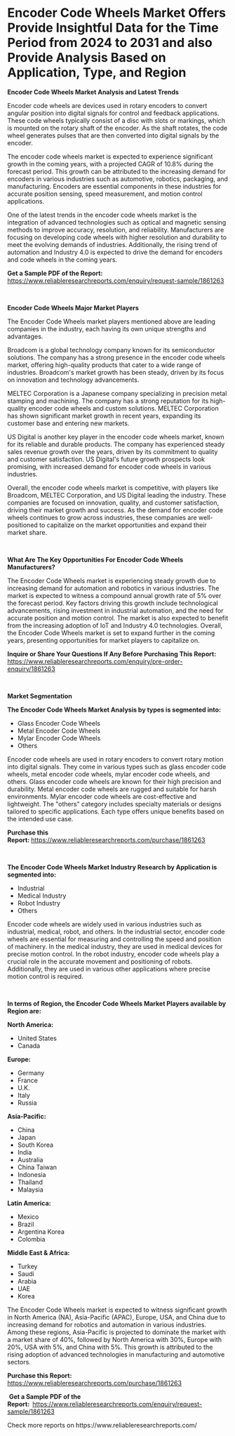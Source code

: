 <p><h1>Encoder Code Wheels Market Offers Provide Insightful Data for the Time Period from 2024 to 2031 and also Provide Analysis Based on Application, Type, and Region</h1></p><p><strong>Encoder Code Wheels Market Analysis and Latest Trends</strong></p>
<p><p>Encoder code wheels are devices used in rotary encoders to convert angular position into digital signals for control and feedback applications. These code wheels typically consist of a disc with slots or markings, which is mounted on the rotary shaft of the encoder. As the shaft rotates, the code wheel generates pulses that are then converted into digital signals by the encoder.</p><p>The encoder code wheels market is expected to experience significant growth in the coming years, with a projected CAGR of 10.8% during the forecast period. This growth can be attributed to the increasing demand for encoders in various industries such as automotive, robotics, packaging, and manufacturing. Encoders are essential components in these industries for accurate position sensing, speed measurement, and motion control applications.</p><p>One of the latest trends in the encoder code wheels market is the integration of advanced technologies such as optical and magnetic sensing methods to improve accuracy, resolution, and reliability. Manufacturers are focusing on developing code wheels with higher resolution and durability to meet the evolving demands of industries. Additionally, the rising trend of automation and Industry 4.0 is expected to drive the demand for encoders and code wheels in the coming years.</p></p>
<p><strong>Get a Sample PDF of the Report:&nbsp;</strong> <a href="https://www.reliableresearchreports.com/enquiry/request-sample/1861263">https://www.reliableresearchreports.com/enquiry/request-sample/1861263</a></p>
<p>&nbsp;</p>
<p><strong>Encoder Code Wheels Major Market Players</strong></p>
<p><p>The Encoder Code Wheels market players mentioned above are leading companies in the industry, each having its own unique strengths and advantages. </p><p>Broadcom is a global technology company known for its semiconductor solutions. The company has a strong presence in the encoder code wheels market, offering high-quality products that cater to a wide range of industries. Broadcom's market growth has been steady, driven by its focus on innovation and technology advancements.</p><p>MELTEC Corporation is a Japanese company specializing in precision metal stamping and machining. The company has a strong reputation for its high-quality encoder code wheels and custom solutions. MELTEC Corporation has shown significant market growth in recent years, expanding its customer base and entering new markets.</p><p>US Digital is another key player in the encoder code wheels market, known for its reliable and durable products. The company has experienced steady sales revenue growth over the years, driven by its commitment to quality and customer satisfaction. US Digital's future growth prospects look promising, with increased demand for encoder code wheels in various industries.</p><p>Overall, the encoder code wheels market is competitive, with players like Broadcom, MELTEC Corporation, and US Digital leading the industry. These companies are focused on innovation, quality, and customer satisfaction, driving their market growth and success. As the demand for encoder code wheels continues to grow across industries, these companies are well-positioned to capitalize on the market opportunities and expand their market share.</p></p>
<p>&nbsp;</p>
<p><strong>What Are The Key Opportunities For Encoder Code Wheels Manufacturers?</strong></p>
<p><p>The Encoder Code Wheels market is experiencing steady growth due to increasing demand for automation and robotics in various industries. The market is expected to witness a compound annual growth rate of 5% over the forecast period. Key factors driving this growth include technological advancements, rising investment in industrial automation, and the need for accurate position and motion control. The market is also expected to benefit from the increasing adoption of IoT and Industry 4.0 technologies. Overall, the Encoder Code Wheels market is set to expand further in the coming years, presenting opportunities for market players to capitalize on.</p></p>
<p><strong>Inquire or Share Your Questions If Any Before Purchasing This Report:</strong> <a href="https://www.reliableresearchreports.com/enquiry/pre-order-enquiry/1861263">https://www.reliableresearchreports.com/enquiry/pre-order-enquiry/1861263</a></p>
<p>&nbsp;</p>
<p><strong>Market Segmentation</strong></p>
<p><strong>The Encoder Code Wheels Market Analysis by types is segmented into:</strong></p>
<p><ul><li>Glass Encoder Code Wheels</li><li>Metal Encoder Code Wheels</li><li>Mylar Encoder Code Wheels</li><li>Others</li></ul></p>
<p><p>Encoder code wheels are used in rotary encoders to convert rotary motion into digital signals. They come in various types such as glass encoder code wheels, metal encoder code wheels, mylar encoder code wheels, and others. Glass encoder code wheels are known for their high precision and durability. Metal encoder code wheels are rugged and suitable for harsh environments. Mylar encoder code wheels are cost-effective and lightweight. The "others" category includes specialty materials or designs tailored to specific applications. Each type offers unique benefits based on the intended use case.</p></p>
<p><strong>Purchase this Report:&nbsp;</strong><a href="https://www.reliableresearchreports.com/purchase/1861263">https://www.reliableresearchreports.com/purchase/1861263</a></p>
<p>&nbsp;</p>
<p><strong>The Encoder Code Wheels Market Industry Research by Application is segmented into:</strong></p>
<p><ul><li>Industrial</li><li>Medical Industry</li><li>Robot Industry</li><li>Others</li></ul></p>
<p><p>Encoder code wheels are widely used in various industries such as industrial, medical, robot, and others. In the industrial sector, encoder code wheels are essential for measuring and controlling the speed and position of machinery. In the medical industry, they are used in medical devices for precise motion control. In the robot industry, encoder code wheels play a crucial role in the accurate movement and positioning of robots. Additionally, they are used in various other applications where precise motion control is required.</p></p>
<p>&nbsp;</p>
<p><strong>In terms of Region, the Encoder Code Wheels Market Players available by Region are:</strong></p>
<p>
    <p> <strong> North America: </strong>
        <ul>
            <li>United States</li>
            <li>Canada</li>
        </ul>
        </p> 
    <p> <strong> Europe: </strong>
        <ul>
            <li>Germany</li>
            <li>France</li>
            <li>U.K.</li>
            <li>Italy</li>
            <li>Russia</li>
        </ul>
        </p> 
    <p> <strong> Asia-Pacific: </strong>
        <ul>
            <li>China</li>
            <li>Japan</li>
            <li>South Korea</li>
            <li>India</li>
            <li>Australia</li>
            <li>China Taiwan</li>
            <li>Indonesia</li>
            <li>Thailand</li>
            <li>Malaysia</li>
        </ul>
        </p> 
    <p> <strong> Latin America: </strong>
        <ul>
            <li>Mexico</li>
            <li>Brazil</li>
            <li>Argentina Korea</li>
            <li>Colombia</li>
        </ul>
        </p> 
    <p> <strong> Middle East & Africa: </strong>
        <ul>
            <li>Turkey</li>
            <li>Saudi</li>
            <li>Arabia</li>
            <li>UAE</li>
            <li>Korea</li>
        </ul>
    </p>
    </p>
<p><p>The Encoder Code Wheels market is expected to witness significant growth in North America (NA), Asia-Pacific (APAC), Europe, USA, and China due to increasing demand for robotics and automation in various industries. Among these regions, Asia-Pacific is projected to dominate the market with a market share of 40%, followed by North America with 30%, Europe with 20%, USA with 5%, and China with 5%. This growth is attributed to the rising adoption of advanced technologies in manufacturing and automotive sectors.</p></p>
<p><strong>Purchase this Report: </strong><a href="https://www.reliableresearchreports.com/purchase/1861263">https://www.reliableresearchreports.com/purchase/1861263</a></p>
<p>&nbsp;<strong>Get a Sample PDF of the Report:&nbsp;&nbsp;</strong><a href="https://www.reliableresearchreports.com/enquiry/request-sample/1861263">https://www.reliableresearchreports.com/enquiry/request-sample/1861263</a></p>
<p><strong></strong></p>
<p>Check more reports on https://www.reliableresearchreports.com/</p>